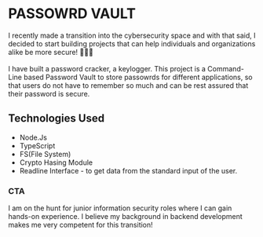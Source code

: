 # PASSOWRD VAULT

I recently made a transition into the cybersecurity space and with that said, I decided to start building projects that can help individuals and organizations alike be more secure! 👨🏾‍💻
</br></br>
I have built a password cracker, a keylogger. This project is a Command-Line based Password Vault to store passowrds for different applications, so that users do not have to remember so much and can be rest assured that their password is secure.

## Technologies Used

-   Node.Js
-   TypeScript
-   FS(File System)
-   Crypto Hasing Module
-   Readline Interface - to get data from the standard input of the user.

### CTA

I am on the hunt for junior information security roles where I can gain hands-on experience. I believe my background in backend development makes me very competent for this transition!
